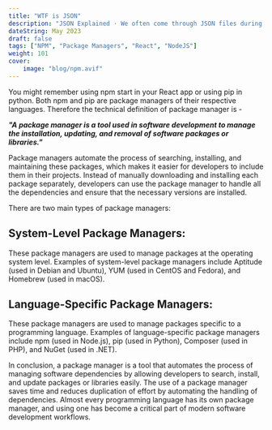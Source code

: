 ```yaml
---
title: "WTF is JSON"
description: "JSON Explained · We often come through JSON files during developing web applications. you must have noticed that the JSON files store data in the form of..."
dateString: May 2023
draft: false
tags: ["NPM", "Package Managers", "React", "NodeJS"]
weight: 101
cover:
    image: "blog/npm.avif"
---
```


You might remember using npm start in your React app or using pip in python. Both npm and pip are package managers of their respective languages. Therefore the technical definition of package manager is -

***"A package manager is a tool used in software development to manage the installation, updating, and removal of software packages or libraries."***

Package managers automate the process of searching, installing, and maintaining these packages, which makes it easier for developers to include them in their projects. Instead of manually downloading and installing each package separately, developers can use the package manager to handle all the dependencies and ensure that the necessary versions are installed.

There are two main types of package managers:

## System-Level Package Managers:
These package managers are used to manage packages at the operating system level. Examples of system-level package managers include Aptitude (used in Debian and Ubuntu), YUM (used in CentOS and Fedora), and Homebrew (used in macOS).

## Language-Specific Package Managers:
These package managers are used to manage packages specific to a programming language. Examples of language-specific package managers include npm (used in Node.js), pip (used in Python), Composer (used in PHP), and NuGet (used in .NET).

In conclusion, a package manager is a tool that automates the process of managing software dependencies by allowing developers to search, install, and update packages or libraries easily. The use of a package manager saves time and reduces duplication of effort by automating the handling of dependencies. Almost every programming language has its own package manager, and using one has become a critical part of modern software development workflows.